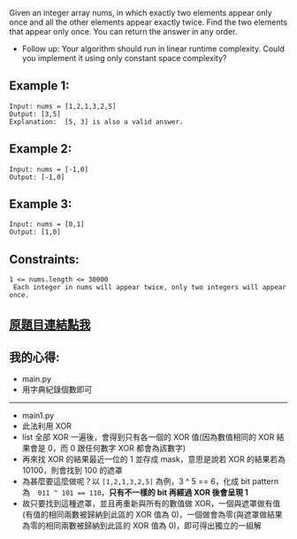 Given an integer array nums, in which exactly two elements appear only once and all the other elements appear exactly twice. Find the two elements that appear only once. You can return the answer in any order.

* Follow up: Your algorithm should run in linear runtime complexity. Could you implement it using only constant space complexity?

 

## Example 1:

	Input: nums = [1,2,1,3,2,5]
	Output: [3,5]
	Explanation:  [5, 3] is also a valid answer.
	
## Example 2:

	Input: nums = [-1,0]
	Output: [-1,0]

## Example 3:

	Input: nums = [0,1]
	Output: [1,0]
 

## Constraints:

	1 <= nums.length <= 30000
	 Each integer in nums will appear twice, only two integers will appear once.

## [原題目連結點我](https://leetcode.com/problems/single-number-iii/)
	
## 我的心得:
* main.py
* 用字典紀錄個數即可

------
* main1.py
* 此法利用 XOR
* list 全部 XOR 一遍後，會得到只有各一個的 XOR 值(因為數值相同的 XOR 結果會是 0，而 0 跟任何數字 XOR 都會為該數字)
* 再來找 XOR 的結果最近一位的 1 並存成 mask，意思是說若 XOR 的結果若為 10100，則會找到 100 的遮罩
* 為甚麼要這麼做呢？以 `[1,2,1,3,2,5]` 為例，3 ^ 5 == 6，化成 bit pattern 為　`011 ^ 101 == 110`，**只有不一樣的 bit 再經過 XOR 後會呈現 1**
* 故只要找到這種遮罩，並且再重新與所有的數值做 XOR，一個與遮罩做有值(有值的相同兩數被歸納到此區的 XOR 值為 0)，一個做會為零(與遮罩做結果為零的相同兩數被歸納到此區的 XOR 值為 0)，即可得出獨立的一組解
